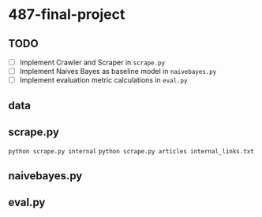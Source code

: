 # 487-final-project

## TODO
- [ ] Implement Crawler and Scraper in ```scrape.py```
- [ ] Implement Naives Bayes as baseline model in ```naivebayes.py```
- [ ] Implement evaluation metric calculations in ```eval.py```

## data


## scrape.py
```python scrape.py internal```
```python scrape.py articles internal_links.txt```


## naivebayes.py


## eval.py


